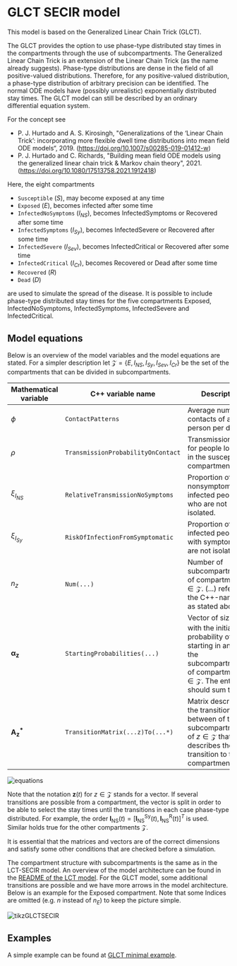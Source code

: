 # GLCT SECIR model

This model is based on the Generalized Linear Chain Trick (GLCT). 

The GLCT provides the option to use phase-type distributed stay times in the compartments through the use of subcompartments. The Generalized Linear Chain Trick is an extension of the Linear Chain Trick (as the name already suggests). Phase-type distributions are dense in the field of all positive-valued distributions. Therefore, for any positive-valued distribution, a phase-type distribution of arbitrary precision can be identified.
The normal ODE models have (possibly unrealistic) exponentially distributed stay times.
The GLCT model can still be described by an ordinary differential equation system.

For the concept see 
- P. J. Hurtado and A. S. Kirosingh, "Generalizations of the ‘Linear Chain Trick’: incorporating more flexible dwell time distributions into mean field ODE models“, 2019. (https://doi.org/10.1007/s00285-019-01412-w)
- P. J. Hurtado and C. Richards, "Building mean field ODE models using the generalized linear chain trick & Markov chain theory", 2021. (https://doi.org/10.1080/17513758.2021.1912418)

Here, the eight compartments 
- `Susceptible` ($S$), may become exposed at any time
- `Exposed` ($E$), becomes infected after some time
- `InfectedNoSymptoms` ($I_{NS}$), becomes InfectedSymptoms or Recovered after some time
- `InfectedSymptoms` ($I_{Sy}$), becomes InfectedSevere or Recovered after some time
- `InfectedSevere` ($I_{Sev}$), becomes InfectedCritical or Recovered after some time
- `InfectedCritical` ($I_{Cr}$), becomes Recovered or Dead after some time
- `Recovered` ($R$)
- `Dead` ($D$)

are used to simulate the spread of the disease. 
It is possible to include phase-type distributed stay times for the five compartments Exposed, InfectedNoSymptoms, InfectedSymptoms, InfectedSevere and InfectedCritical.

## Model equations
Below is an overview of the model variables and the model equations are stated. For a simpler description let $\mathcal{Z}=\{{E,I_{NS},I_{Sy},I_{Sev},I_{Cr}}\}$ be the set of the compartments that can be divided in subcompartments.

| Mathematical variable                   | C++ variable name | Description |
|---------------------------- | --------------- | -------------------------------------------------------------------------------------------------- |
| $\phi$                      |  `ContactPatterns`               | Average number of contacts of a person per day. |
| $\rho$                      |  `TransmissionProbabilityOnContact`               | Transmission risk for people located in the susceptible compartments. |
| $\xi_{I_{NS}}$               |  `RelativeTransmissionNoSymptoms`               | Proportion of nonsymptomatically infected people who are not isolated. |
| $\xi_{I_{Sy}}$               | `RiskOfInfectionFromSymptomatic`                | Proportion of infected people with symptoms who are not isolated. |
| $n_{z}$                         |  `Num(...)`  | Number of subcompartments of compartment $z\in\mathcal{Z}$. (...) refers to the C++-name of $z$ as stated above.|
| $\boldsymbol{\alpha_{z}}$                    |  `StartingProbabilities(...)`               | Vector of size $n_{z}$ with the initial probability of starting in any of the subcompartments of compartment $z\in\mathcal{Z}$. The entries should sum to $1$. |
| $\mathbf{A_{z}^{*}}$                    |  `TransitionMatrix(...z)To(...*)`               | Matrix describing the transitions in between of the subcompartments of $z\in\mathcal{Z}$ that describes the transition to the compartment $*$. |

![equations](https://github.com/SciCompMod/memilio/assets/70579874/e1da5e1d-e719-4c16-9f14-45374be7c353)


Note that the notation $\mathbf{z}(t)$ for $z\in\mathcal{Z}$ stands for a vector. If several transitions are possible from a compartment, the vector is split in order to be able to select the stay times until the transitions in each case phase-type distributed. 
For example, the order $\mathbf{I_{\text{NS}}}(t)=[\mathbf{I_{\text{NS}}^{\text{Sy}}}(t),\mathbf{I_{\text{NS}}^{\text{R}}}(t)]^{T}$ is used. Similar holds true for the other compartments $\mathcal{Z}$. 

It is essential that the matrices and vectors are of the correct dimensions and satisfy some other conditions that are checked before a simulation.

The compartment structure with subcompartments is the same as in the LCT-SECIR model. An overview of the model architecture can be found in the [README of the LCT model](../lct_secir/README.md). 
For the GLCT model, some additional transitions are possible and we have more arrows in the model architecture. Below is an example for the Exposed compartment. Note that some Indices are omitted (e.g. $n$ instead of $n_E$) to keep the picture simple.

![tikzGLCTSECIR](https://github.com/user-attachments/assets/fc075b7a-6cd2-4e70-bdd0-a2f4b9f2cf53)
## Examples

A simple example can be found at [GLCT minimal example](../../examples/glct_secir.cpp).
